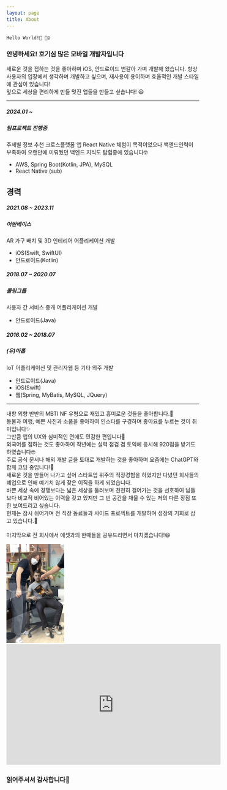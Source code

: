 ```yaml
---
layout: page
title: About
---
```


    Hello World!👋 🙋‍♀️

### 안녕하세요! 호기심 많은 모바일 개발자입니다

새로운 것을 접하는 것을 좋아하며 iOS, 안드로이드 번갈아 가며 개발해 왔습니다.
항상 사용자의 입장에서 생각하며 개발하고 싶으며, 재사용이 용이하며 효율적인 개발 스타일에 관심이 있습니다!<br>
앞으로 세상을 편리하게 만들 멋진 앱들을 만들고 싶습니다! 😃

***

##### 2024.01 ~ 
##### 팀프로젝트 진행중

주제별 정보 추천 크로스플랫폼 앱
React Native 체험이 목적이었으나 백엔드인력이 부족하여 오랜만에 미뤄뒀던 백엔드 지식도 탐험중에 있습니다🤓
- AWS, Spring Boot(Kotlin, JPA), MySQL
- React Native (sub)

## 경력
##### 2021.08 ~ 2023.11
##### 어반베이스

AR 가구 배치 및 3D 인테리어 어플리케이션 개발
- iOS(Swift, SwiftUI)
- 안드로이드(Kotlin)

##### 2018.07 ~ 2020.07
##### 콜링그룹

사용자 간 서비스 중개 어플리케이션 개발
- 안드로이드(Java)

##### 2016.02 ~ 2018.07
##### (유)아홉

IoT 어플리케이션 및 관리자웹 등 기타 외주 개발
- 안드로이드(Java)
- iOS(Swift)
- 웹(Spring, MyBatis, MySQL, JQuery)

***

내향 외향 반반의 MBTI NF 유형으로 재밌고 흥미로운 것들을 좋아합니다.🙂 <br>
동물과 여행, 예쁜 사진과 소품을 좋아하여 인스타를 구경하며 좋아요를 누르는 것이 취미입니다✨
<br>
그만큼 앱의 UX와 심미적인 면에도 민감한 편입니다🧐<br>
외국어를 접하는 것도 좋아하여 작년에는 실력 점검 겸 토익에 응시해 920점을 받기도 하였습니다🤓
<br>
주로 공식 문서나 해외 개발 글을 토대로 개발하는 것을 좋아하며 요즘에는 ChatGPT와 함께 코딩 중입니다!🔮
<br>
새로운 것을 만들어 나가고 싶어 스타트업 위주의 직장경험을 하였지만 다녔던 회사들의 폐업으로 인해 예기치 않게 잦은 이직을 하게 되었습니다.
<br>
바쁜 세상 속에 경쟁보다는 넓은 세상을 둘러보며 천천히 걸어가는 것을 선호하여 남들보다 비교적 비어있는 이력을 갖고 있지만 그 빈 공간을 채울 수 있는 저의 다른 장점 또한 보여드리고 싶습니다.<br>
현재는 잠시 쉬어가며 전 직장 동료들과 사이드 프로젝트를 개발하며 성장의 기회로 삼고 있습니다.🤠<br>
<br>
마지막으로 전 회사에서 에셋과의 한때들을 공유드리면서 마치겠습니다!😆
<br>

<img width="30%" src="/assets/images/mypicwithasset.png">

<iframe width="560" height="315" src="https://www.youtube.com/embed/NV98R3O4N6E" frameborder="0" allow="accelerometer; autoplay; encrypted-media; gyroscope; picture-in-picture" allowfullscreen></iframe>
<br>

### 읽어주셔서 감사합니다🤗
